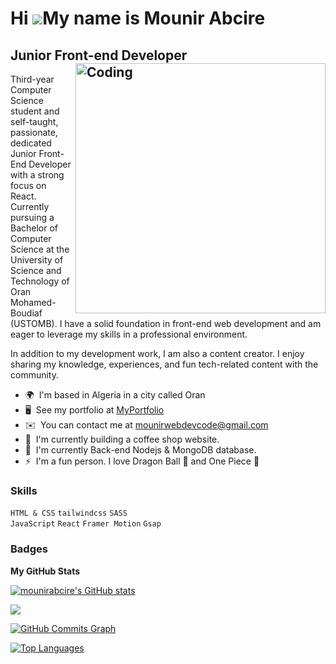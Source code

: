 Hi ![](https://user-images.githubusercontent.com/18350557/176309783-0785949b-9127-417c-8b55-ab5a4333674e.gif)My name is Mounir Abcire
=====================================================================================================================================

Junior Front-end Developer
<img align="right" alt="Coding" width="400" src="https://cdn.dribbble.com/users/1162077/screenshots/3848914/programmer.gif" >
--------------------------

Third-year Computer Science student and self-taught, passionate, dedicated Junior Front-End Developer with a strong focus on React. Currently pursuing a Bachelor of Computer Science at the University of Science and Technology of Oran Mohamed-Boudiaf (USTOMB). I have a solid foundation in front-end web development and am eager to leverage my skills in a professional environment.

In addition to my development work, I am also a content creator. I enjoy sharing my knowledge, experiences, and fun tech-related content with the community.

* 🌍  I'm based in Algeria in a city called Oran
* 🖥️  See my portfolio at [MyPortfolio](https://mounir-codes.vercel.app/)
* ✉️  You can contact me at [mounirwebdevcode@gmail.com](mailto:mounirwebdevcode@gmail.com)
* 🚀  I'm currently building a coffee shop website.
* 🧠  I'm currently Back-end Nodejs & MongoDB database.
* ⚡  I'm a fun person. I love Dragon Ball 🐉 and One Piece 👒

### Skills
`HTML & CSS`
`tailwindcss`
`SASS`  
`JavaScript`
`React`
`Framer Motion`
`Gsap`

### Badges

<b>My GitHub Stats</b>

<a href="http://www.github.com/mounirabcire"><img src="https://github-readme-stats.vercel.app/api?username=mounirabcire&show_icons=true&hide=&count_private=true&title_color=64748b&text_color=ffffff&icon_color=f97316&bg_color=000000&hide_border=true&show_icons=true" alt="mounirabcire's GitHub stats" /></a>

<a href="http://www.github.com/mounirabcire"><img src="https://github-readme-streak-stats.herokuapp.com/?user=mounirabcire&stroke=ffffff&background=000000&ring=64748b&fire=64748b&currStreakNum=ffffff&currStreakLabel=64748b&sideNums=ffffff&sideLabels=ffffff&dates=ffffff&hide_border=true" /></a>

<a href="http://www.github.com/mounirabcire"><img src="https://github-readme-activity-graph.cyclic.app/graph?username=mounirabcire&bg_color=000000&color=ffffff&line=f97316&point=ffffff&area_color=000000&area=true&hide_border=true&custom_title=GitHub%20Commits%20Graph" alt="GitHub Commits Graph" /></a>

<a href="https://github.com/mounirabcire" align="left"><img src="https://github-readme-stats.vercel.app/api/top-langs/?username=mounirabcire&langs_count=10&title_color=64748b&text_color=ffffff&icon_color=f97316&bg_color=000000&hide_border=true&locale=en&custom_title=Top%20%Languages" alt="Top Languages" /></a>
